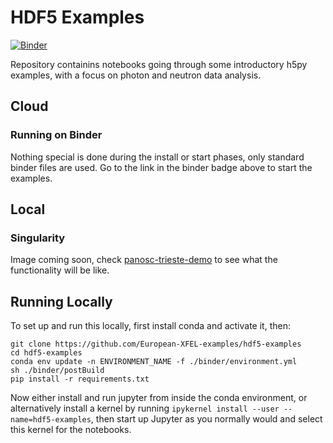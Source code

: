 # HDF5 Examples

[![Binder](https://mybinder.org/badge_logo.svg)](https://mybinder.org/v2/gh/European-XFEL-examples/hdf5-examples/master)

Repository containins notebooks going through some introductory
h5py examples, with a focus on photon and neutron data analysis.


## Cloud

### Running on Binder

Nothing special is done during the install or start phases, only
standard binder files are used. Go to the link in the binder badge
above to start the examples.


## Local

### Singularity

Image coming soon, check [panosc-trieste-demo](https://github.com/European-XFEL-examples/panosc-trieste-demo/blob/master/README.md)
to see what the functionality will be like.

## Running Locally

To set up and run this locally, first install conda and activate it, then:

```
git clone https://github.com/European-XFEL-examples/hdf5-examples
cd hdf5-examples
conda env update -n ENVIRONMENT_NAME -f ./binder/environment.yml
sh ./binder/postBuild
pip install -r requirements.txt
```

Now either install and run jupyter from inside the conda environment,
or alternatively install a kernel by running `ipykernel install --user --name=hdf5-examples`,
then start up Jupyter as you normally would and select this kernel
for the notebooks.
